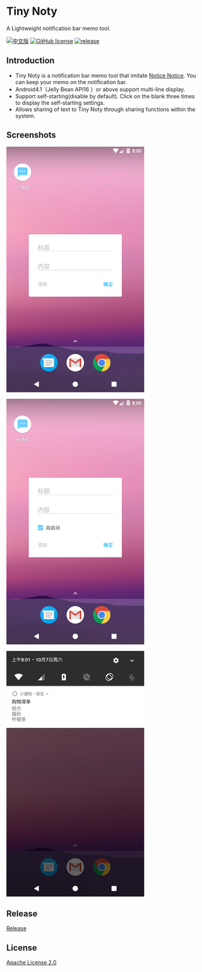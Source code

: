 # Tiny Noty

A Lightweight notification bar memo tool.

[![中文版](https://img.shields.io/badge/readme-%E4%B8%AD%E6%96%87%E7%89%88-brightgreen.svg?style=flat-square)](/README_CN.md) [![GitHub license](https://img.shields.io/badge/license-Apache%202-blue.svg?style=flat-square)](/LICENSE) [![release](https://img.shields.io/github/release/gooosie/TinyNoty.svg?style=flat-square)](https://github.com/gooosie/TinyNoty/releases)

## Introduction

- Tiny Noty is a notification bar memo tool that imitate [Notice Notice](https://play.google.com/store/apps/details?id=mark.notification). You can keep your memo on the notification bar.
- Android4.1（Jelly Bean API16 ）or above support multi-line display.
- Support self-starting(disable by default). Click on the blank three times to display the self-starting settings.
- Allows sharing of text to Tiny Noty through sharing functions within the system.

## Screenshots

![Screenshot1](/docs/Screenshot_1.png)

![Screenshot2](/docs/Screenshot_2.png)

![Screenshot3](/docs/Screenshot_3.png)

## Release

[Release](https://github.com/gooosie/TinyNoty/releases)

## License

[Apache License 2.0](/LICENSE)